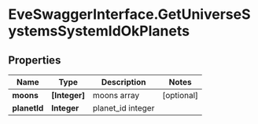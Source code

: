 # EveSwaggerInterface.GetUniverseSystemsSystemIdOkPlanets

## Properties
Name | Type | Description | Notes
------------ | ------------- | ------------- | -------------
**moons** | **[Integer]** | moons array | [optional] 
**planetId** | **Integer** | planet_id integer | 


